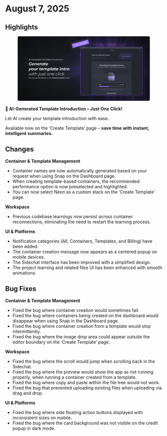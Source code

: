 # August 7, 2025

## Highlights

<figure><img src="../../.gitbook/assets/image (1) (1) (1).png" alt=""><figcaption></figcaption></figure>

**🚀 AI-Generated Template Introduction – Just One Click!**

Let AI create your template introduction with ease.

Available now on the ‘Create Template’ page – **save time with instant, intelligent summaries.**

## **Changes**

**Container & Template Management**

* Container names are now automatically generated based on your request when using Snap on the Dashboard page.
* When creating template-based containers, the recommended performance option is now preselected and highlighted.
* You can now select Neon as a custom stack on the ‘Create Template’ page.

**Workspace**

* Previous codebase learnings now persist across container reconnections, eliminating the need to restart the learning process.

**UI & Platforms**

* Notification categories (All, Containers, Templates, and Billing) have been added.
* The container creation message now appears as a centered popup on mobile devices.
* The Sidechat interface has been improved with a simplified design.
* The project learning and related files UI has been enhanced with smooth animations.

## Bug Fixes

**Container & Template Management**

* Fixed the bug where container creation would sometimes fail.
* Fixed the bug where containers being created on the dashboard would disappear when using Snap in the Dashboard page.
* Fixed the bug where container creation from a template would stop intermittently.
* Fixed the bug where the image drop area could appear outside the editor boundary on the ‘Create Template’ page.

**Workspace**

* Fixed the bug where the scroll would jump when scrolling back in the Sidechat.
* Fixed the bug where the preview would show the app as not running properly, when running a container created from a template.
* Fixed the bug where copy and paste within the file tree would not work.
* Fixed the bug that prevented uploading existing files when uploading via drag and drop.

**UI & Platforms**

* Fixed the bug where side floating action buttons displayed with inconsistent sizes on mobile.
* Fixed the bug where the card background was not visible on the credit popup in dark mode.

